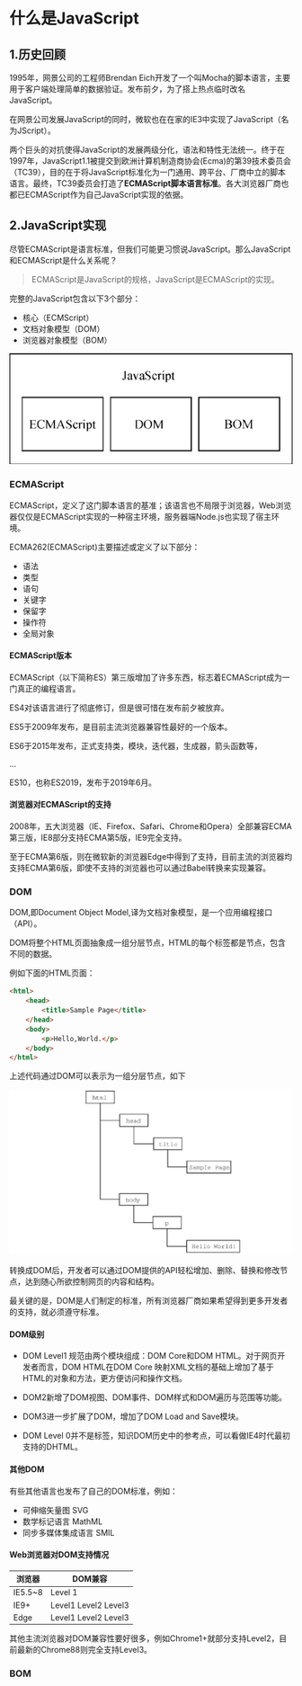 # 什么是JavaScript



## 1.历史回顾

1995年，网景公司的工程师Brendan Eich开发了一个叫Mocha的脚本语言，主要用于客户端处理简单的数据验证。发布前夕，为了搭上热点临时改名JavaScript。

在网景公司发展JavaScript的同时，微软也在在家的IE3中实现了JavaScript（名为JScript）。

两个巨头的对抗使得JavaScript的发展两级分化，语法和特性无法统一。终于在1997年，JavaScript1.1被提交到欧洲计算机制造商协会(Ecma)的第39技术委员会（TC39），目的在于将JavaScript标准化为一门通用、跨平台、厂商中立的脚本语言。最终，TC39委员会打造了**ECMAScript脚本语言标准**。各大浏览器厂商也都已ECMAScript作为自己JavaScript实现的依据。



## 2.JavaScript实现

尽管ECMAScript是语言标准，但我们可能更习惯说JavaScript。那么JavaScript和ECMAScript是什么关系呢？

> ECMAScript是JavaScript的规格，JavaScript是ECMAScript的实现。

完整的JavaScript包含以下3个部分：

+ 核心（ECMScript）
+ 文档对象模型（DOM）
+ 浏览器对象模型（BOM）

![](JavaScript01.png)



### ECMAScript

ECMAScript，定义了这门脚本语言的基准；该语言也不局限于浏览器，Web浏览器仅仅是ECMAScript实现的一种宿主环境，服务器端Node.js也实现了宿主环境。

ECMA262(ECMAScript)主要描述或定义了以下部分：

+ 语法
+ 类型
+ 语句
+ 关键字
+ 保留字
+ 操作符
+ 全局对象

#### ECMAScript版本

ECMAScript（以下简称ES）第三版增加了许多东西，标志着ECMAScript成为一门真正的编程语言。

ES4对该语言进行了彻底修订，但是很可惜在发布前夕被放弃。

ES5于2009年发布，是目前主流浏览器兼容性最好的一个版本。

ES6于2015年发布，正式支持类，模块，迭代器，生成器，箭头函数等，

...

ES10，也称ES2019，发布于2019年6月。

#### 浏览器对ECMAScript的支持

2008年，五大浏览器（IE、Firefox、Safari、Chrome和Opera）全部兼容ECMA第三版，IE8部分支持ECMA第5版，IE9完全支持。

至于ECMA第6版，则在微软新的浏览器Edge中得到了支持，目前主流的浏览器均支持ECMA第6版，即使不支持的浏览器也可以通过Babel转换来实现兼容。



### DOM

DOM,即Document Object Model,译为文档对象模型，是一个应用编程接口（API）。

DOM将整个HTML页面抽象成一组分层节点，HTML的每个标签都是节点，包含不同的数据。

例如下面的HTML页面：

```html
<html>
    <head>
        <title>Sample Page</title>
    </head>
    <body>
        <p>Hello,World.</p>
    </body>
</html>
```

上述代码通过DOM可以表示为一组分层节点，如下

![](DOM_ele.png)

转换成DOM后，开发者可以通过DOM提供的API轻松增加、删除、替换和修改节点，达到随心所欲控制网页的内容和结构。

最关键的是，DOM是人们制定的标准，所有浏览器厂商如果希望得到更多开发者的支持，就必须遵守标准。

#### DOM级别

+ DOM Level1 规范由两个模块组成：DOM Core和DOM HTML。对于网页开发者而言，DOM HTML在DOM Core 映射XML文档的基础上增加了基于HTML的对象和方法，更方便访问和操作文档。

+ DOM2新增了DOM视图、DOM事件、DOM样式和DOM遍历与范围等功能。
+ DOM3进一步扩展了DOM，增加了DOM Load and Save模块。
+ DOM Level 0并不是标签，知识DOM历史中的参考点，可以看做IE4时代最初支持的DHTML。



#### 其他DOM

有些其他语言也发布了自己的DOM标准，例如：

+ 可伸缩矢量图 SVG
+ 数学标记语言 MathML
+ 同步多媒体集成语言 SMIL



#### Web浏览器对DOM支持情况

| 浏览器  | DOM兼容              |
| ------- | -------------------- |
| IE5.5~8 | Level 1              |
| IE9+    | Level1 Level2 Level3 |
| Edge    | Level1 Level2 Level3 |

其他主流浏览器对DOM兼容性要好很多，例如Chrome1+就部分支持Level2，目前最新的Chrome88则完全支持Level3。



### BOM





